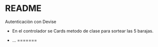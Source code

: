 
# README

Autenticaciòn con Devise
* En el controlador se Cards metodo de clase para sortear las 5 barajas. 

* ...
=======

